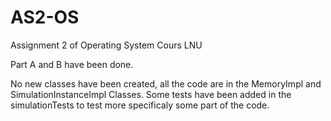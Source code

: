 # AS2-OS
Assignment 2 of Operating System Cours LNU

Part A and B have been done.

No new classes have been created, all the code are in the MemoryImpl and SimulationInstanceImpl Classes.
Some tests have been added in the simulationTests to test more specificaly some part of the code.

